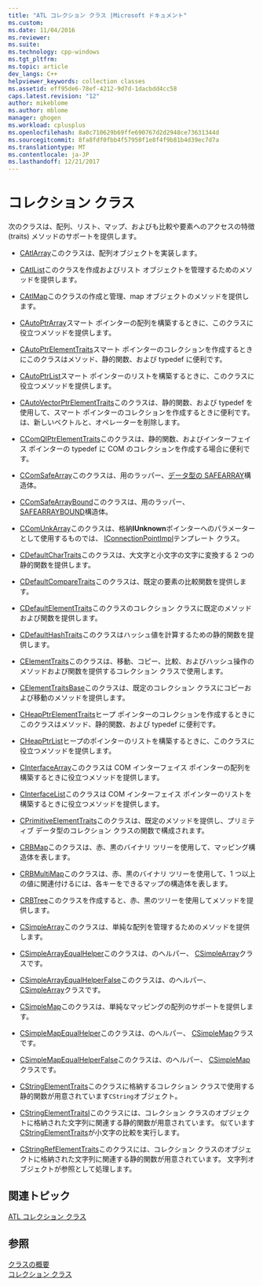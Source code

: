 ```yaml
---
title: "ATL コレクション クラス |Microsoft ドキュメント"
ms.custom: 
ms.date: 11/04/2016
ms.reviewer: 
ms.suite: 
ms.technology: cpp-windows
ms.tgt_pltfrm: 
ms.topic: article
dev_langs: C++
helpviewer_keywords: collection classes
ms.assetid: eff95de6-78ef-4212-9d7d-1dacbdd4cc58
caps.latest.revision: "12"
author: mikeblome
ms.author: mblome
manager: ghogen
ms.workload: cplusplus
ms.openlocfilehash: 8a0c710629b69ffe690767d2d2948ce73631344d
ms.sourcegitcommit: 8fa8fdf0fbb4f57950f1e8f4f9b81b4d39ec7d7a
ms.translationtype: MT
ms.contentlocale: ja-JP
ms.lasthandoff: 12/21/2017
---
```

# <a name="collection-classes"></a>コレクション クラス
次のクラスは、配列、リスト、マップ、およびも比較や要素へのアクセスの特徴 (traits) メソッドのサポートを提供します。  
  
-   [CAtlArray](../atl/reference/catlarray-class.md)このクラスは、配列オブジェクトを実装します。  
  
-   [CAtlList](../atl/reference/catllist-class.md)このクラスを作成およびリスト オブジェクトを管理するためのメソッドを提供します。  
  
-   [CAtlMap](../atl/reference/catlmap-class.md)このクラスの作成と管理、map オブジェクトのメソッドを提供します。  
  
-   [CAutoPtrArray](../atl/reference/cautoptrarray-class.md)スマート ポインターの配列を構築するときに、このクラスに役立つメソッドを提供します。  
  
-   [CAutoPtrElementTraits](../atl/reference/cautoptrelementtraits-class.md)スマート ポインターのコレクションを作成するときにこのクラスはメソッド、静的関数、および typedef に便利です。  
  
-   [CAutoPtrList](../atl/reference/cautoptrlist-class.md)スマート ポインターのリストを構築するときに、このクラスに役立つメソッドを提供します。  
  
-   [CAutoVectorPtrElementTraits](../atl/reference/cautovectorptrelementtraits-class.md)このクラスは、静的関数、および typedef を使用して、スマート ポインターのコレクションを作成するときに便利です。 は、新しいベクトルと、オペレーターを削除します。  
  
-   [CComQIPtrElementTraits](../atl/reference/ccomqiptrelementtraits-class.md)このクラスは、静的関数、およびインターフェイス ポインターの typedef に COM のコレクションを作成する場合に便利です。  
  
-   [CComSafeArray](../atl/reference/ccomsafearray-class.md)このクラスは、用のラッパー、[データ型の SAFEARRAY](http://msdn.microsoft.com/en-us/9ec8025b-4763-4526-ab45-390c5d8b3b1e)構造体。  
  
-   [CComSafeArrayBound](../atl/reference/ccomsafearraybound-class.md)このクラスは、用のラッパー、 [SAFEARRAYBOUND](http://msdn.microsoft.com/en-us/303a9bdb-71d6-4f14-8747-84cf84936c6d)構造体。  
  
-   [CComUnkArray](../atl/reference/ccomunkarray-class.md)このクラスは、格納**IUnknown**ポインターへのパラメーターとして使用するものでは、 [IConnectionPointImpl](../atl/reference/iconnectionpointimpl-class.md)テンプレート クラス。  
  
-   [CDefaultCharTraits](../atl/reference/cdefaultchartraits-class.md)このクラスは、大文字と小文字の文字に変換する 2 つの静的関数を提供します。  
  
-   [CDefaultCompareTraits](../atl/reference/cdefaultcomparetraits-class.md)このクラスは、既定の要素の比較関数を提供します。  
  
-   [CDefaultElementTraits](../atl/reference/cdefaultelementtraits-class.md)このクラスのコレクション クラスに既定のメソッドおよび関数を提供します。  
  
-   [CDefaultHashTraits](../atl/reference/cdefaulthashtraits-class.md)このクラスはハッシュ値を計算するための静的関数を提供します。  
  
-   [CElementTraits](../atl/reference/celementtraits-class.md)このクラスは、移動、コピー、比較、およびハッシュ操作のメソッドおよび関数を提供するコレクション クラスで使用します。  
  
-   [CElementTraitsBase](../atl/reference/celementtraitsbase-class.md)このクラスは、既定のコレクション クラスにコピーおよび移動のメソッドを提供します。  
  
-   [CHeapPtrElementTraits](../atl/reference/cheapptrelementtraits-class.md)ヒープ ポインターのコレクションを作成するときにこのクラスはメソッド、静的関数、および typedef に便利です。  
  
-   [CHeapPtrList](../atl/reference/cheapptrlist-class.md)ヒープのポインターのリストを構築するときに、このクラスに役立つメソッドを提供します。  
  
-   [CInterfaceArray](../atl/reference/cinterfacearray-class.md)このクラスは COM インターフェイス ポインターの配列を構築するときに役立つメソッドを提供します。  
  
-   [CInterfaceList](../atl/reference/cinterfacelist-class.md)このクラスは COM インターフェイス ポインターのリストを構築するときに役立つメソッドを提供します。  
  
-   [CPrimitiveElementTraits](../atl/reference/cprimitiveelementtraits-class.md)このクラスは、既定のメソッドを提供し、プリミティブ データ型のコレクション クラスの関数で構成されます。  
  
-   [CRBMap](../atl/reference/crbmap-class.md)このクラスは、赤、黒のバイナリ ツリーを使用して、マッピング構造体を表します。  
  
-   [CRBMultiMap](../atl/reference/crbmultimap-class.md)このクラスは、赤、黒のバイナリ ツリーを使用して、1 つ以上の値に関連付けるには、各キーをできるマップの構造体を表します。  
  
-   [CRBTree](../atl/reference/crbtree-class.md)このクラスを作成すると、赤、黒のツリーを使用してメソッドを提供します。  
  
-   [CSimpleArray](../atl/reference/csimplearray-class.md)このクラスは、単純な配列を管理するためのメソッドを提供します。  
  
-   [CSimpleArrayEqualHelper](../atl/reference/csimplearrayequalhelper-class.md)このクラスは、のヘルパー、 [CSimpleArray](../atl/reference/csimplearray-class.md)クラスです。  
  
-   [CSimpleArrayEqualHelperFalse](../atl/reference/csimplearrayequalhelperfalse-class.md)このクラスは、のヘルパー、 [CSimpleArray](../atl/reference/csimplearray-class.md)クラスです。  
  
-   [CSimpleMap](../atl/reference/csimplemap-class.md)このクラスは、単純なマッピングの配列のサポートを提供します。  
  
-   [CSimpleMapEqualHelper](../atl/reference/csimplemapequalhelper-class.md)このクラスは、のヘルパー、 [CSimpleMap](../atl/reference/csimplemap-class.md)クラスです。  
  
-   [CSimpleMapEqualHelperFalse](../atl/reference/csimplemapequalhelperfalse-class.md)このクラスは、のヘルパー、 [CSimpleMap](../atl/reference/csimplemap-class.md)クラスです。  
  
-   [CStringElementTraits](../atl/reference/cstringelementtraits-class.md)このクラスに格納するコレクション クラスで使用する静的関数が用意されています`CString`オブジェクト。  
  
-   [CStringElementTraitsI](../atl/reference/cstringelementtraitsi-class.md)このクラスには、コレクション クラスのオブジェクトに格納された文字列に関連する静的関数が用意されています。 似ています[CStringElementTraits](../atl/reference/cstringelementtraits-class.md)が小文字の比較を実行します。  
  
-   [CStringRefElementTraits](../atl/reference/cstringrefelementtraits-class.md)このクラスには、コレクション クラスのオブジェクトに格納された文字列に関連する静的関数が用意されています。 文字列オブジェクトが参照として処理します。  
  
## <a name="related-articles"></a>関連トピック  
 [ATL コレクション クラス](../atl/atl-collection-classes.md)  
  
## <a name="see-also"></a>参照  
 [クラスの概要](../atl/atl-class-overview.md)   
 [コレクション クラス](../atl/atl-collection-classes.md)

